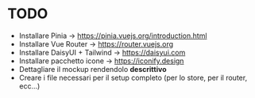 # TODO
- Installare Pinia -> https://pinia.vuejs.org/introduction.html
- Installare Vue Router -> https://router.vuejs.org
- Installare DaisyUI + Tailwind -> https://daisyui.com
- Installare pacchetto icone -> https://iconify.design
- Dettagliare il mockup rendendolo **descrittivo**
- Creare i file necessari per il setup completo (per lo store, per il router, ecc...)